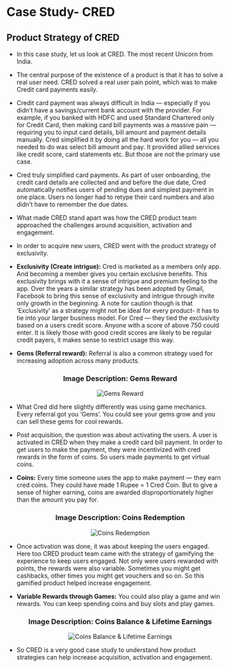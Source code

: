 # Case Study- CRED

 
## Product Strategy of CRED

 
- In this case study, let us look at CRED. The most recent Unicorn from India.

 
- The central purpose of the existence of a product is that it has to solve a real user need. CRED solved a real user pain point, which was to make Credit card payments easily.

 
- Credit card payment was always difficult in India — especially if you didn’t have a savings/current bank account with the provider. For example, if you banked with HDFC and used Standard Chartered only for Credit Card, then making card bill payments was a massive pain — requiring you to input card details, bill amount and payment details manually. Cred simplified it by doing all the hard work for you — all you needed to do was select bill amount and pay. It provided allied services like credit score, card statements etc. But those are not the primary use case.

 
- Cred truly simplified card payments. As part of user onboarding, the credit card details are collected and and before the due date, Cred automatically notifies users of pending dues and simplest payment in one place. Users no longer had to retype their card numbers and also didn’t have to remember the due dates.

 
- What made CRED stand apart was how the CRED product team approached the challenges around acquisition, activation and engagement.

 
- In order to acquire new users, CRED went with the product strategy of exclusivity.

 
- **Exclusivity (Create intrigue):** Cred is marketed as a members only app. And becoming a member gives you certain exclusive benefits. This exclusivity brings with it a sense of intrigue and premium feeling to the app. Over the years a similar strategy has been adopted by Gmail, Facebook to bring this sense of exclusivity and intrigue through invite only growth in the beginning. A note for caution though is that ‘Exclusivity’ as a strategy might not be ideal for every product- it has to tie into your larger business model. For Cred — they tied the exclusivity based on a users credit score. Anyone with a score of above 750 could enter. It is likely those with good credit scores are likely to be regular credit payers, it makes sense to restrict usage this way.

 
 
- **Gems (Referral reward):** Referral is also a common strategy used for increasing adoption across many products.


    <h3 align = "center">  Image Description: Gems Reward </h3>
  <p align="center">
  <img src="https://github.com/Amit-Ashok-Swain/Case-Study-Product-Strategy-of-CRED/blob/main/images/01.png?raw=true" alt="Gems Reward"/>
       </p>

 - What Cred did here slightly differently was using game mechanics. Every referral got you ‘Gems’. You could see your gems grow and you can sell these gems for cool rewards.

 
- Post acquisition, the question was about activating the users. A user is activated in CRED when they make a credit card bill payment. In order to get users to make the payment, they were incentivized with cred rewards in the form of coins. So users made payments to get virtual coins.

 
- **Coins:** Every time someone uses the app to make payment — they earn cred coins. They could have made 1 Rupee = 1 Cred Coin. But to give a sense of higher earning, coins are awarded disproportionately higher than the amount you pay for.


    <h3 align = "center">  Image Description: Coins Redemption </h3>
  <p align="center">
  <img src="https://github.com/Amit-Ashok-Swain/Case-Study-Product-Strategy-of-CRED/blob/main/images/02.png?raw=true" alt="Coins Redemption"/>
       </p>


- Once activation was done, it was about keeping the users engaged. Here too CRED product team came with the strategy of gamifying the experience to keep users engaged. Not only were users rewarded with points, the rewards were also variable. Sometimes you might get cashbacks, other times you might get vouchers and so on. So this gamified product helped increase engagement.

 
- **Variable Rewards through Games:** You could also play a game and win rewards. You can keep spending coins and buy slots and play games.


    <h3 align = "center">  Image Description: Coins Balance & Lifetime Earnings</h3>
  <p align="center">
  <img src="https://github.com/Amit-Ashok-Swain/Case-Study-Product-Strategy-of-CRED/blob/main/images/03.png?raw=true" alt="Coins Balance & Lifetime Earnings"/>
       </p>


- So CRED is a very good case study to understand how product strategies can help increase acquisition, activation and engagement.

